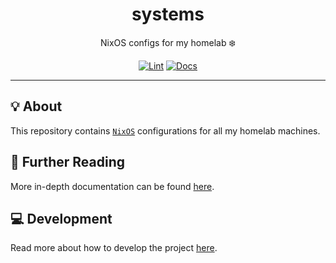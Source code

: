 <h1 align="center">systems</h1>

<div align="center">

NixOS configs for my homelab ❄️

[![Lint](https://github.com/spietras/systems/actions/workflows/lint.yaml/badge.svg)](https://github.com/spietras/systems/actions/workflows/lint.yaml)
[![Docs](https://github.com/spietras/systems/actions/workflows/docs.yaml/badge.svg)](https://github.com/spietras/systems/actions/workflows/docs.yaml)

</div>

---

## 💡 About

This repository contains [`NixOS`](https://nixos.org)
configurations for all my homelab machines.

## 📄 Further Reading

More in-depth documentation can be found
[here](https://spietras.github.io/systems).

## 💻 Development

Read more about how to develop the project
[here](https://github.com/spietras/systems/blob/main/CONTRIBUTING.md).

